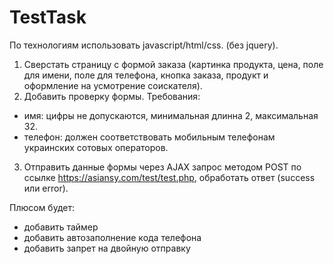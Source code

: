 # TestTask

По технологиям использовать javascript/html/css. (без jquery).

1. Сверстать страницу с формой заказа (картинка продукта, цена, поле для имени, поле для телефона, кнопка заказа, продукт и оформление на усмотрение соискателя).
2. Добавить проверку формы. Требования:
- имя: цифры не допускаются, минимальная длинна 2, максимальная 32.
- телефон: должен соответствовать мобильным телефонам украинских сотовых операторов.
3. Отправить данные формы через AJAX запрос методом POST по ссылке https://asiansy.com/test/test.php, обработать ответ (success или error).

Плюсом будет:
- добавить таймер
- добавить автозаполнение кода телефона
- добавить запрет на двойную отправку
